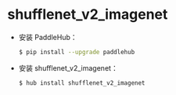 # shufflenet_v2_imagenet
* 安装 PaddleHub：

    ```bash
    $ pip install --upgrade paddlehub
    ```

* 安装 shufflenet_v2_imagenet：

    ```bash
    $ hub install shufflenet_v2_imagenet
    ```
